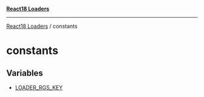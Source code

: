 [**React18 Loaders**](../README.md)

***

[React18 Loaders](../modules.md) / constants

# constants

## Variables

- [LOADER\_RGS\_KEY](variables/LOADER_RGS_KEY.md)
